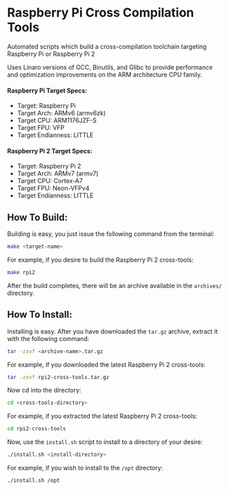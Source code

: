 Raspberry Pi Cross Compilation Tools
============================

Automated scripts which build a cross-compilation toolchain targeting Raspberry Pi or Raspberry Pi 2

Uses Linaro versions of GCC, Binutils, and Glibc to provide performance and optimization improvements on the ARM architecture CPU family.

#### Raspberry Pi Target Specs:

 - Target: Raspberry Pi
 - Target Arch: ARMv6 (armv6zk)
 - Target CPU: ARM1176JZF-S
 - Target FPU: VFP
 - Target Endianness: LITTLE

#### Raspberry Pi 2 Target Specs:

 - Target: Raspberry Pi 2
 - Target Arch: ARMv7 (armv7)
 - Target CPU: Cortex-A7
 - Target FPU: Neon-VFPv4
 - Target Endianness: LITTLE

How To Build:
--------------------

Building is easy, you just issue the following command from the terminal:

```bash
make <target-name>
```

For example, if you desire to build the Raspberry Pi 2 cross-tools:

```bash
make rpi2
```

After the build completes, there will be an archive available in the `archives/` directory.

How To Install:
---------------------

Installing is easy. After you have downloaded the `tar.gz` archive, extract it with the following command:

```bash
tar -zxvf <archive-name>.tar.gz
```

For example, if you downloaded the latest Raspberry Pi 2 cross-tools:

```bash
tar -zxvf rpi2-cross-tools.tar.gz
```

Now cd into the directory:

```bash
cd <cross-tools-directory>
```

For example, if you extracted the latest Raspberry Pi 2 cross-tools:

```bash
cd rpi2-cross-tools
```

Now, use the `install.sh` script to install to a directory of your desire:

```bash
./install.sh <install-directory>
```

For example, if you wish to install to the `/opt` directory:

```bash
./install.sh /opt
```

